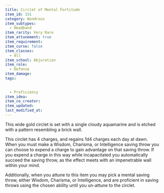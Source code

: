 ```yaml
---
title: Circlet of Mental Fortitude
item_id: 151
category: Wondrous
item_subtypes:
  - Headband
item_rarity: Very Rare
item_attunement: true
item_requirement:
item_curse: false
item_classes:
  - All
item_school: Abjuration
item_role:
  - Defense
item_damage:
tags:
  
  
  - Proficiency
item_idea:
item_co_creator:
item_updated:
last_modified_at:
---
```


This wide gold circlet is set with a single cloudy aquamarine and is etched with a pattern resembling a brick wall.

This circlet has 4 charges, and regains 1d4 charges each day at dawn. When you must make a Wisdom, Charisma, or Intelligence saving throw you can choose to expend a charge to gain advantage on that saving throw.
If you expend a charge in this way while incapacitated you automatically succeed the saving throw, as the effect meets with an impenetrable wall within your mind.

Additionally, when you attune to this item you may pick a mental saving throw, either Wisdom, Charisma, or Intelligence, and are proficient in saving throws using the chosen ability until you un-attune to the circlet.
